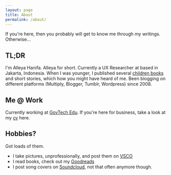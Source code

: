 ```yaml
---
layout: page
title: About
permalink: /about/
---
```

If you're here, then you probably will get to know me through my writings. Otherwise...

## TL;DR
I'm Alleya Hanifa. Alleya for short. Currently a UX Researcher at based in Jakarta, Indonesia. When I was younger, I published several [children books](https://www.goodreads.com/author/show/3348307.Alline) and short stories, which how you might have heard of me. Been blogging on different platforms (Multiply, Blogger, Tumblr, Wordpress) since 2008.

## Me @ Work
Currently working at [GovTech Edu](https://govtechedu.id). If you're here for business, take a look at my [cv](/cv/) here.

## Hobbies?
Got loads of them. 
- I take pictures, unprofessionally, and post them on [VSCO](https://vsco.co/hanifalleya/gallery)
- I read books, check out my [Goodreads](https://www.goodreads.com/author/show/3348307.Alline)
- I post song covers on [Soundcloud](https://soundcloud.com/hanifalleya), not that often anymore though.
